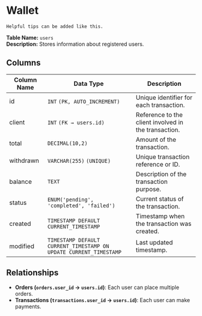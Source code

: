 # Wallet

```{tip}
Helpful tips can be added like this.
```

**Table Name:** `users` <br>
**Description:** Stores information about registered users.

## Columns

| Column Name | Data Type                                                         | Description                                          |
| ----------- | ----------------------------------------------------------------- | ---------------------------------------------------- |
| id          | `INT` `(PK, AUTO_INCREMENT)`                                      | Unique identifier for each transaction.              |
| client      | `INT` `(FK → users.id)`                                           | Reference to the client involved in the transaction. |
| total       | `DECIMAL(10,2)`                                                   | Amount of the transaction.                           |
| withdrawn   | `VARCHAR(255)` `(UNIQUE)`                                         | Unique transaction reference or ID.                  |
| balance     | `TEXT`                                                            | Description of the transaction purpose.              |
| status      | `ENUM('pending', 'completed', 'failed')`                          | Current status of the transaction.                   |
| created     | `TIMESTAMP DEFAULT CURRENT_TIMESTAMP`                             | Timestamp when the transaction was created.          |
| modified    | `TIMESTAMP DEFAULT CURRENT_TIMESTAMP ON UPDATE CURRENT_TIMESTAMP` | Last updated timestamp.                              |

## Relationships

- **Orders (`orders.user_id` → `users.id`)**: Each user can place multiple orders.
- **Transactions (`transactions.user_id` → `users.id`)**: Each user can make payments.
